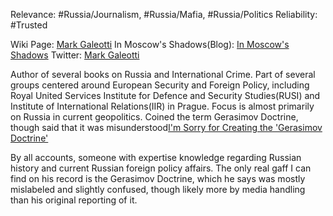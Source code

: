 Relevance: #Russia/Journalism, #Russia/Mafia, #Russia/Politics 
Reliability: #Trusted

Wiki Page: [Mark Galeotti](https://en.wikipedia.org/wiki/Mark_Galeotti)
In Moscow's Shadows(Blog): [In Moscow's Shadows](https://inmoscowsshadows.wordpress.com/)
Twitter: [Mark Galeotti](https://x.com/markgaleotti)

Author of several books on Russia and International Crime. Part of several groups centered around European Security and Foreign Policy, including Royal United Services Institute for Defence and Security Studies(RUSI) and Institute of International Relations(IIR) in Prague. Focus is almost primarily on Russia in current geopolitics. Coined the term Gerasimov Doctrine, though said that it was misunderstood[I'm Sorry for Creating the 'Gerasimov Doctrine'](https://foreignpolicy.com/2018/03/05/im-sorry-for-creating-the-gerasimov-doctrine/)

By all accounts, someone with expertise knowledge regarding Russian history and current Russian foreign policy affairs. The only real gaff I can find on his record is the Gerasimov Doctrine, which he says was mostly mislabeled and slightly confused, though likely more by media handling than his original reporting of it.